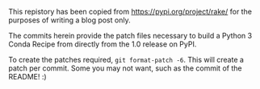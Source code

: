 This repistory has been copied from https://pypi.org/project/rake/ for the purposes of writing a blog post only.

The commits herein provide the patch files necessary to build a Python 3 Conda Recipe from directly from the 1.0 release on PyPI.

To create the patches required, `git format-patch -6`. This will create a patch per commit. Some you may not want, such as the commit of the README! :)
